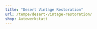 ```yaml
---
title: "Desert Vintage Restoration"
url: /tempe/desert-vintage-restoration/
shop: Autowerkstatt
---
```

